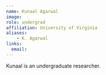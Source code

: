 ```yaml
---
name: Kunaal Agarwal
image:
role: undergrad
affiliation: University of Virginia
aliases:
    - K. Agarwal
links:
  email: 
---
```


Kunaal is an undergraduate researcher.
